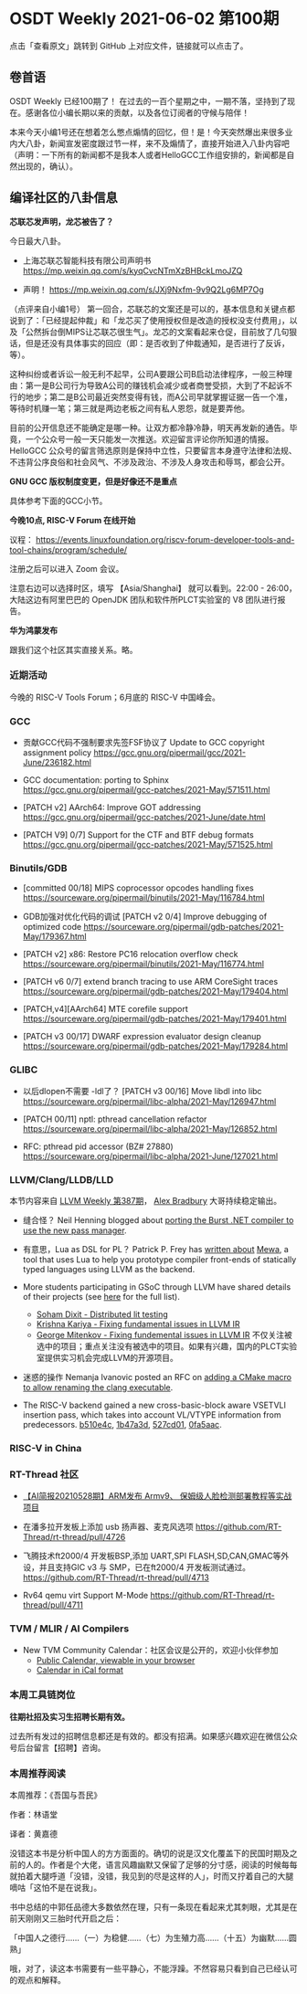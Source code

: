 # OSDT Weekly 2021-06-02 第100期

点击「查看原文」跳转到 GitHub 上对应文件，链接就可以点击了。

## 卷首语

OSDT Weekly 已经100期了！ 在过去的一百个星期之中，一期不落，坚持到了现在。感谢各位小编长期以来的贡献，以及各位订阅者的守候与陪伴！

本来今天小编1号还在想着怎么憋点煽情的回忆，但！是！今天突然爆出来很多业内大八卦，新闻宣发密度跟过节一样，来不及煽情了，直接开始进入八卦内容吧（声明：一下所有的新闻都不是我本人或者HelloGCC工作组安排的，新闻都是自然出现的，确认）。

## 编译社区的八卦信息

**芯联芯发声明，龙芯被告了？**

今日最大八卦。

- 上海芯联芯智能科技有限公司声明书
  https://mp.weixin.qq.com/s/kyqCvcNTmXzBHBckLmoJZQ

- 声明！
  https://mp.weixin.qq.com/s/JXj9Nxfm-9v9Q2Lg6MP7Og

（点评来自小编1号）
第一回合，芯联芯的文案还是可以的，基本信息和关键点都说到了：「已经提起仲裁」和「龙芯买了使用授权但是改造的授权没支付费用」，以及「公然拆台倒MIPS让芯联芯很生气」。龙芯的文案看起来仓促，目前放了几句狠话，但是还没有具体事实的回应（即：是否收到了仲裁通知，是否进行了反诉，等）。

这种纠纷或者诉讼一般无利不起早，公司A要跟公司B启动法律程序，一般三种理由：第一是B公司行为导致A公司的赚钱机会减少或者商誉受损，大到了不起诉不行的地步；第二是B公司最近突然变得有钱，而A公司早就掌握证据一告一个准，等待时机赚一笔；第三就是两边老板之间有私人恩怨，就是要弄他。

目前的公开信息还不能确定是哪一种。让双方都冷静冷静，明天再发新的通告。毕竟，一个公众号一般一天只能发一次推送。欢迎留言评论你所知道的情报。HelloGCC 公众号的留言筛选原则是保持中立性，只要留言本身遵守法律和法规、不违背公序良俗和社会风气、不涉及政治、不涉及人身攻击和辱骂，都会公开。

**GNU GCC 版权制度变更，但是好像还不是重点**

具体参考下面的GCC小节。

**今晚10点, RISC-V Forum 在线开始**

议程： https://events.linuxfoundation.org/riscv-forum-developer-tools-and-tool-chains/program/schedule/

注册之后可以进入 Zoom 会议。

注意右边可以选择时区，填写 【Asia/Shanghai】 就可以看到。22:00 - 26:00，大陆这边有阿里巴巴的 OpenJDK 团队和软件所PLCT实验室的 V8 团队进行报告。

**华为鸿蒙发布**

跟我们这个社区其实直接关系。略。

### 近期活动

今晚的 RISC-V Tools Forum；6月底的 RISC-V 中国峰会。

### GCC

- 贡献GCC代码不强制要求先签FSF协议了
  Update to GCC copyright assignment policy
  https://gcc.gnu.org/pipermail/gcc/2021-June/236182.html

- GCC documentation: porting to Sphinx
  https://gcc.gnu.org/pipermail/gcc-patches/2021-May/571511.html

- [PATCH v2] AArch64: Improve GOT addressing
  https://gcc.gnu.org/pipermail/gcc-patches/2021-June/date.html

- [PATCH V9] 0/7] Support for the CTF and BTF debug formats
  https://gcc.gnu.org/pipermail/gcc-patches/2021-May/571525.html

### Binutils/GDB

- [committed 00/18] MIPS coprocessor opcodes handling fixes
  https://sourceware.org/pipermail/binutils/2021-May/116784.html

- GDB加强对优化代码的调试
  [PATCH v2 0/4] Improve debugging of optimized code
  https://sourceware.org/pipermail/gdb-patches/2021-May/179367.html

- [PATCH v2] x86: Restore PC16 relocation overflow check
  https://sourceware.org/pipermail/binutils/2021-May/116774.html

- [PATCH v6 0/7] extend branch tracing to use ARM CoreSight traces
  https://sourceware.org/pipermail/gdb-patches/2021-May/179404.html

- [PATCH,v4][AArch64] MTE corefile support
  https://sourceware.org/pipermail/gdb-patches/2021-May/179401.html

- [PATCH v3 00/17] DWARF expression evaluator design cleanup
  https://sourceware.org/pipermail/gdb-patches/2021-May/179284.html

### GLIBC

- 以后dlopen不需要 -ldl了？
  [PATCH v3 00/16] Move libdl into libc
  https://sourceware.org/pipermail/libc-alpha/2021-May/126947.html

- [PATCH 00/11] nptl: pthread cancellation refactor
  https://sourceware.org/pipermail/libc-alpha/2021-May/126852.html

- RFC: pthread pid accessor (BZ# 27880)
  https://sourceware.org/pipermail/libc-alpha/2021-June/127021.html

### LLVM/Clang/LLDB/LLD

本节内容来自 [LLVM Weekly 第387期](http://llvmweekly.org/issue/387)，
[Alex Bradbury](https://www.linkedin.com/in/alex-bradbury/) 大哥持续稳定输出。

* 缝合怪？ Neil Henning blogged about [porting the Burst .NET compiler to use the new pass manager](https://www.duskborn.com/posts/llvm-new-pass-manager/).

* 有意思，Lua as DSL for PL？ Patrick P. Frey has [written about](https://www.codeproject.com/Articles/5301384/Writing-Compiler-Front-Ends-for-LLVM-with-Lua-usin) [Mewa](http://www.mewa.cc/), a tool that uses Lua to help you prototype compiler front-ends of statically typed languages using LLVM as the backend.

* More students participating in GSoC through LLVM have shared details of their projects (see [here](https://summerofcode.withgoogle.com/organizations/5767011616948224/?sp-page=3#5185044001325056) for the full list).
  * [Soham Dixit - Distributed lit testing](https://lists.llvm.org/pipermail/llvm-dev/2021-May/150801.html)
  * [Krishna Kariya - Fixing fundamental issues in LLVM IR](https://lists.llvm.org/pipermail/llvm-dev/2021-May/150780.html)
  * [George Mitenkov - Fixing fundemental issues in LLVM IR](https://lists.llvm.org/pipermail/llvm-dev/2021-May/150737.html)
  不仅关注被选中的项目；重点关注没有被选中的项目。如果有兴趣，国内的PLCT实验室提供实习机会完成LLVM的开源项目。

* 迷惑的操作 Nemanja Ivanovic posted an RFC on [adding a CMake macro to allow renaming the clang executable](https://lists.llvm.org/pipermail/cfe-dev/2021-May/068185.html).

* The RISC-V backend gained a new cross-basic-block aware VSETVLI insertion
  pass, which takes into account VL/VTYPE information from predecessors.
  [b510e4c](https://reviews.llvm.org/rGb510e4cf1b96),
  [1b47a3d](https://reviews.llvm.org/rG1b47a3de48d2),
  [527cd01](https://reviews.llvm.org/rG527cd013144d),
  [0fa5aac](https://reviews.llvm.org/rG0fa5aac292b8).

### RISC-V in China

### RT-Thread 社区
- [【AI简报20210528期】ARM发布 Armv9、 保姆级人脸检测部署教程等实战项目](https://mp.weixin.qq.com/s/LmPgtyDkJklwtmsm1fF7-w)

- 在潘多拉开发板上添加 usb 扬声器、麦克风选项   https://github.com/RT-Thread/rt-thread/pull/4726

- 飞腾技术ft2000/4 开发板BSP,添加 UART,SPI FLASH,SD,CAN,GMAC等外设，并且支持GIC v3 与 SMP，已在ft2000/4 开发板测试通过。 https://github.com/RT-Thread/rt-thread/pull/4713

- Rv64 qemu virt Support M-Mode https://github.com/RT-Thread/rt-thread/pull/4711


### TVM / MLIR / AI Compilers

- New TVM Community Calendar：社区会议是公开的，欢迎小伙伴参加
  - [Public Calendar, viewable in your browser](https://calendar.google.com/calendar/embed?src=071aaettatchrj779v0k8jsmcc%40group.calendar.google.com&ctz=America%2FLos_Angeles)
  - [Calendar in iCal format](https://calendar.google.com/calendar/ical/071aaettatchrj779v0k8jsmcc%40group.calendar.google.com/public/basic.ics)

### 本周工具链岗位

**往期社招及实习生招聘长期有效。**

过去所有发过的招聘信息都还是有效的。都没有招满。如果感兴趣欢迎在微信公众号后台留言【招聘】咨询。

### 本周推荐阅读

本周推荐：《吾国与吾民》

作者：林语堂

译者：黄嘉德

没错这本书是分析中国人的方方面面的。确切的说是汉文化覆盖下的民国时期及之前的人的。作者是个大佬，语言风趣幽默又保留了足够的分寸感，阅读的时候每每就拍着大腿呼道「没错，没错，我见到的尽是这样的人」，时而又拧着自己的大腿嘀咕「这怕不是在说我」。

书中总结的中郭任品德大多数依然在理，只有一条现在看起来尤其刺眼，尤其是在前天刚刚又三胎时代开启之后：

「中国人之德行……（一）为稳健……（七）为生殖力高……（十五）为幽默……圆熟」

哦，对了，读这本书需要有一些平静心，不能浮躁。不然容易只看到自己已经认可的观点和解释。
